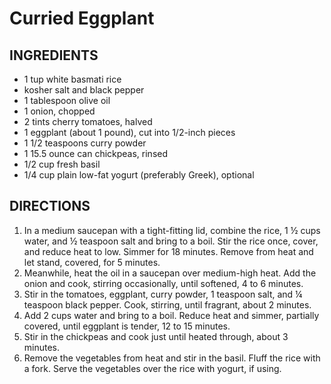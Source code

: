 # Curried Eggplant

## INGREDIENTS

- 1 tup white basmati rice
- kosher salt and black pepper
- 1 tablespoon olive oil
- 1 onion, chopped
- 2 tints cherry tomatoes, halved
- 1 eggplant (about 1 pound), cut into 1/2-inch pieces
- 1 1/2 teaspoons curry powder
- 1 15.5 ounce can chickpeas, rinsed
- 1/2 cup fresh basil
- 1/4 cup plain low-fat yogurt (preferably Greek), optional

## DIRECTIONS

1. In a medium saucepan with a tight-fitting lid, combine the rice, 1 ½ cups water, and ½ teaspoon salt and bring to a boil. Stir the rice once, cover, and reduce heat to low. Simmer for 18 minutes. Remove from heat and let stand, covered, for 5 minutes.
2. Meanwhile, heat the oil in a saucepan over medium-high heat. Add the onion and cook, stirring occasionally, until softened, 4 to 6 minutes.
3. Stir in the tomatoes, eggplant, curry powder, 1 teaspoon salt, and ¼ teaspoon black pepper. Cook, stirring, until fragrant, about 2 minutes.
4. Add 2 cups water and bring to a boil. Reduce heat and simmer, partially covered, until eggplant is tender, 12 to 15 minutes.
5. Stir in the chickpeas and cook just until heated through, about 3 minutes.
6. Remove the vegetables from heat and stir in the basil. Fluff the rice with a fork. Serve the vegetables over the rice with yogurt, if using.
